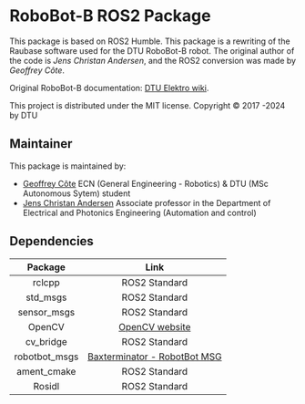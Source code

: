 # RoboBot-B ROS2 Package

This package is based on ROS2 Humble. This package is a rewriting of the Raubase software used for the DTU RoboBot-B robot. 
The original author of the code is *Jens Christan Andersen*, and the ROS2 conversion was made by *Geoffrey Côte*.

Original RoboBot-B documentation: [DTU Elektro wiki](https://rsewiki.elektro.dtu.dk/index.php/Robobot_B).

This project is distributed under the MIT license.
Copyright © 2017 -2024 by DTU 

## Maintainer

This package is maintained by:

  - [Geoffrey Côte](https://github.com/Meltwin) ECN (General Engineering - Robotics) & DTU (MSc Autonomous Sytem) student 
  - [Jens Christan Andersen](mailto:jcan@dtu.dk) Associate professor in the Department of Electrical and Photonics Engineering (Automation and control)
  
## Dependencies

|    Package    |                                      Link                                      |
| :-----------: | :----------------------------------------------------------------------------: |
|    rclcpp     |                                 ROS2 Standard                                  |
|   std_msgs    |                                 ROS2 Standard                                  |
|  sensor_msgs  |                                 ROS2 Standard                                  |
|    OpenCV     |                 [OpenCV website](https://opencv.org/releases/)                 |
|   cv_bridge   |                                 ROS2 Standard                                  |
| robotbot_msgs | [Baxterminator - RobotBot MSG](https://github.com/Baxterminator/robotbot_msgs) |
|  ament_cmake  |                                 ROS2 Standard                                  |
|    Rosidl     |                                 ROS2 Standard                                  |